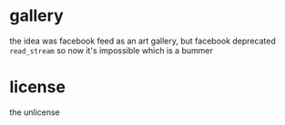 # gallery

the idea was facebook feed as an art gallery, but facebook deprecated `read_stream` so now it's impossible which is a bummer

# license

the unlicense
